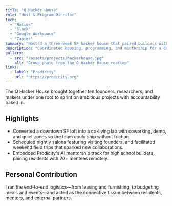 ```yaml
---
title: "Q Hacker House"
role: "Host & Program Director"
tech:
  - "Notion"
  - "Slack"
  - "Google Workspace"
  - "Zapier"
summary: "Hosted a three-week SF hacker house that paired builders with mentorship, logistics, and shared momentum."
description: "Coordinated housing, programming, and mentorship for a downtown SF hacker house that incubated new products and helped launch the Prodicity mentorship program."
gallery:
  - src: "/assets/projects/hackerhouse.jpg"
    alt: "Group photo from the Q Hacker House rooftop"
links:
  - label: "Prodicity"
    url: "https://prodicity.org"
---
```

The Q Hacker House brought together ten founders, researchers, and makers under one roof to sprint on ambitious projects with accountability baked in.

## Highlights
- Converted a downtown SF loft into a co-living lab with coworking, demo, and quiet zones so the team could ship without friction.
- Scheduled nightly salons featuring visiting founders, and facilitated weekend field trips that sparked new collaborations.
- Embedded Prodicity's AI mentorship track for high school builders, pairing residents with 20+ mentees remotely.

## Personal Contribution
I ran the end-to-end logistics—from leasing and furnishing, to budgeting meals and events—and acted as the connective tissue between residents, mentors, and external partners.
